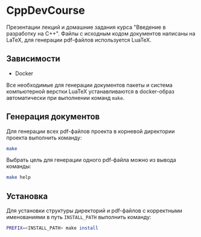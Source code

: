 # CppDevCourse

Презентации лекций и домашние задания курса "Введение в разработку на C++".
Файлы с исходным кодом документов написаны на LaTeX, для генерации pdf-файлов используется LuaTeX.

## Зависимости

- Docker

Все необходимые для генерации документов пакеты и система компьютерной верстки LuaTeX устанавливаются в docker-образ
автоматически при выполнении команд `make`.

## Генерация документов

Для генерации всех pdf-файлов проекта в корневой директории проекта выполнить команду:

```sh
make
```

Выбрать цель для генерации одного pdf-файла можно из вывода команды:

```sh
make help
```

## Установка

Для установки структуры директорий и pdf-файлов с корректными именованиями в путь `INSTALL_PATH` выполнить команду:

```sh
PREFIX=<INSTALL_PATH> make install
```
